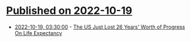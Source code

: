 # [Published on 2022-10-19](index.md)

* [2022-10-19, 03:30:00](https://news.slashdot.org/story/22/10/18/2247254/the-us-just-lost-26-years-worth-of-progress-on-life-expectancy?utm_source=rss1.0mainlinkanon&utm_medium=feed) - [The US Just Lost 26 Years' Worth of Progress On Life Expectancy](https://news.slashdot.org/story/22/10/18/2247254/the-us-just-lost-26-years-worth-of-progress-on-life-expectancy?utm_source=rss1.0mainlinkanon&utm_medium=feed)
